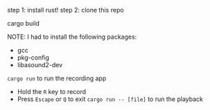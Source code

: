 
step 1: install rust!
step 2: clone this repo

cargo build

NOTE: I had to install the following packages:
* gcc
* pkg-config
* libasound2-dev

`cargo run` to run the recording app
* Hold the `R` key to record
* Press `Escape` or `Q` to exit
`cargo run -- [file]` to run the playback
